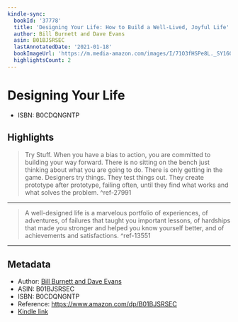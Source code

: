 ```yaml
---
kindle-sync:
  bookId: '37778'
  title: 'Designing Your Life: How to Build a Well-Lived, Joyful Life'
  author: Bill Burnett and Dave Evans
  asin: B01BJSRSEC
  lastAnnotatedDate: '2021-01-18'
  bookImageUrl: 'https://m.media-amazon.com/images/I/71O3fHSPe8L._SY160.jpg'
  highlightsCount: 2
---
```

# Designing Your Life

* ISBN: B0CDQNGNTP

## Highlights
> Try Stuff. When you have a bias to action, you are committed to building your way forward. There is no sitting on the bench just thinking about what you are going to do. There is only getting in the game. Designers try things. They test things out. They create prototype after prototype, failing often, until they find what works and what solves the problem. ^ref-27991

---
> A well-designed life is a marvelous portfolio of experiences, of adventures, of failures that taught you important lessons, of hardships that made you stronger and helped you know yourself better, and of achievements and satisfactions. ^ref-13551

---

## Metadata
* Author: [Bill Burnett and Dave Evans](https://www.amazon.comundefined)
* ASIN: B01BJSRSEC
* ISBN: B0CDQNGNTP
* Reference: https://www.amazon.com/dp/B01BJSRSEC
* [Kindle link](kindle://book?action=open&asin=B01BJSRSEC)
